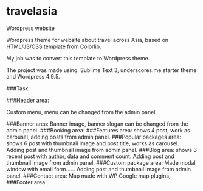 # travelasia
Wordpress website

Wordpress theme for website about travel across Asia, based on HTML/JS/CSS template from Colorlib.

My job was to convert this template to Wordpress theme.

The project was made using: Sublime Text 3, underscores.me starter theme and Wordpress 4.9.5.

###Task:

###Header area: 
<p>Custom menu, menu can be changed from the admin panel.</p>
###Banner area: 
Banner image, banner slogan can be changed from the admin panel.
###Booking area:
###Features area: 
shows 4 post, work as carousel, adding posts from admin panel.
###Popular packages area: 
shows 6 post with thumbnail image and post title, works as carousel. Adding post and thumbnail image from admin panel.
###Blog area: 
shows 3 recent post with author, data and comment count. Adding post and thumbnail image from admin panel.
###Custom package area: 
Made modal window with email form…… Adding post and thumbnail image from admin panel.
###Contact area: 
Map made with WP Google map plugins, 
###Footer area: 

